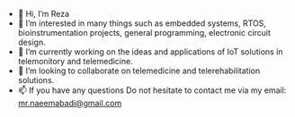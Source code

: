 - 👋 Hi, I’m Reza
- 👀 I’m interested in many things such as embedded systems, RTOS, bioinstrumentation projects, general programming, electronic circuit design.
- 🌱 I’m currently working on the ideas and applications of IoT solutions in telemonitory and telemedicine.
- 💞️ I’m looking to collaborate on telemedicine and telerehabilitation solutions.
- 📫 If you have any questions Do not hesitate to contact me via my email: mr.naeemabadi@gmail.com

<!---
rezaneam/rezaneam is a ✨ special ✨ repository because its `README.md` (this file) appears on your GitHub profile.
You can click the Preview link to take a look at your changes.
--->
